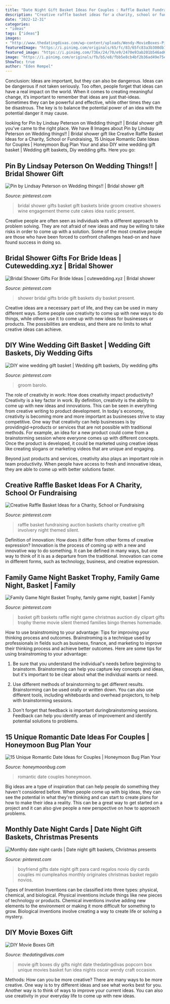 ```yaml
---
title: "Date Night Gift Basket Ideas For Couples : Raffle Basket Fundraising Auction Baskets Charity Creative Gift Involvery Night Themed Silent"
description: "Creative raffle basket ideas for a charity, school or fundraising"
date: "2022-12-31"
categories:
- "ideas"
tags: ["ideas"]
images:
- "http://www.thedatingdivas.com/wp-content/uploads/Wendy-MovieBoxes-PinterestPic.jpg"
featuredImage: "https://i.pinimg.com/originals/65/fc/83/65fc83a3b300db7c72e95aa67343b436.jpg"
featured_image: "https://i.pinimg.com/736x/24/70/e9/2470e93ab201b546ad60333831f4406b--basket-raffle-basket-bingo.jpg"
image: "https://i.pinimg.com/originals/fb/b5/e8/fbb5e8cb4bf2b36ad49e75e35e4afa66.jpg"
ShowToc: true
author: "Eden Rempel"
---
```



Conclusion: Ideas are important, but they can also be dangerous.
Ideas can be dangerous if not taken seriously. Too often, people forget that ideas can have a real impact on the world. When it comes to creating meaningful change, it’s important to remember that ideas are just that-ideas. Sometimes they can be powerful and effective, while other times they can be disastrous. The key is to balance the potential power of an idea with the potential danger it may cause.

	

		
looking for Pin by Lindsay Peterson on Wedding things!! | Bridal shower gift you've came to the right place. We have 8 Images about Pin by Lindsay Peterson on Wedding things!! | Bridal shower gift like Creative Raffle Basket Ideas for a Charity, School or Fundraising, 15 Unique Romantic Date Ideas for Couples | Honeymoon Bug Plan Your and also DIY wine wedding gift basket | Wedding gift baskets, Diy wedding gifts. Here you go:
		
    
## Pin By Lindsay Peterson On Wedding Things!! | Bridal Shower Gift

<img loading=lazy src="https://i.pinimg.com/originals/fb/b5/e8/fbb5e8cb4bf2b36ad49e75e35e4afa66.jpg" onerror="this.onerror=null;this.src='https://tse3.mm.bing.net/th?id=OIP.8CAn4xHjaWfn8JLWkshN5QHaFj&amp;pid=15.1';" alt="Pin by Lindsay Peterson on Wedding things!! | Bridal shower gift">

_Source: pinterest.com_

>bridal shower gifts basket gift baskets bride groom creative showers wine engagement theme cute cakes idea rustic present. 

	

Creative people are often seen as individuals with a different approach to problem solving. They are not afraid of new ideas and may be willing to take risks in order to come up with a solution. Some of the most creative people are those who have been forced to confront challenges head-on and have found success in doing so.

    
## Bridal Shower Gifts For Bride Ideas | Cutewedding.xyz | Bridal Shower

<img loading=lazy src="https://i.pinimg.com/originals/77/75/23/777523fa49d8037d7c0831a5f5b9192c.jpg" onerror="this.onerror=null;this.src='https://tse3.mm.bing.net/th?id=OIP.VSvrMGgdkFApYAa6kn2DKQHaJ6&amp;pid=15.1';" alt="Bridal Shower Gifts For Bride Ideas | cutewedding.xyz | Bridal shower">

_Source: pinterest.com_

>shower bridal gifts bride gift baskets diy basket present. 

	

Creative ideas are a necessary part of life, and they can be used in many different ways. Some people use creativity to come up with new ways to do things, while others use it to come up with new ideas for businesses or products. The possibilities are endless, and there are no limits to what creative ideas can achieve.

    
## DIY Wine Wedding Gift Basket | Wedding Gift Baskets, Diy Wedding Gifts

<img loading=lazy src="https://i.pinimg.com/originals/65/fc/83/65fc83a3b300db7c72e95aa67343b436.jpg" onerror="this.onerror=null;this.src='https://tse3.mm.bing.net/th?id=OIP.RHwBPh7shPyFQGxtAE3WjwHaLH&amp;pid=15.1';" alt="DIY wine wedding gift basket | Wedding gift baskets, Diy wedding gifts">

_Source: pinterest.com_

>groom barolo. 

	

The role of creativity in work: How does creativity impact productivity?
Creativity is a key factor in work. By definition, creativity is the ability to come up with new ideas and innovations. This can be seen in everything from creative writing to product development. In today's economy, creativity is becoming more and more important as businesses strive to stay competitive.
One way that creativity can help businesses is by providingid→products or services that are not possible with traditional methods. For example, an idea for a new product could come from a brainstorming session where everyone comes up with different concepts. Once the product is developed, it could be marketed using creative ideas like creating slogans or marketing videos that are unique and engaging.

Beyond just products and services, creativity also plays an important role in team productivity. When people have access to fresh and innovative ideas, they are able to come up with better solutions faster.

    
## Creative Raffle Basket Ideas For A Charity, School Or Fundraising

<img loading=lazy src="https://i.pinimg.com/736x/82/1e/cd/821ecd211504311d3343b9aa57159f96.jpg" onerror="this.onerror=null;this.src='https://tse3.mm.bing.net/th?id=OIP.X6nGf1LASeK1EQdGtUfwzQHaLG&amp;pid=15.1';" alt="Creative Raffle Basket Ideas for a Charity, School or Fundraising">

_Source: pinterest.com_

>raffle basket fundraising auction baskets charity creative gift involvery night themed silent. 

	

Definition of innovation: How does it differ from other forms of creative expression?
Innovation is the process of coming up with a new and innovative way to do something. It can be defined in many ways, but one way to think of it is as a departure from the traditional. Innovation can come in different forms, such as technology, business, and creative expression.

    
## Family Game Night Basket Trophy, Family Game Night, Basket | Family

<img loading=lazy src="https://i.pinimg.com/736x/24/70/e9/2470e93ab201b546ad60333831f4406b--basket-raffle-basket-bingo.jpg" onerror="this.onerror=null;this.src='https://tse2.mm.bing.net/th?id=OIP.-4MZoB1RaTMHW0496rIrugHaJ3&amp;pid=15.1';" alt="Family Game Night Basket Trophy, family game night, basket | Family">

_Source: pinterest.com_

>basket gift baskets raffle night game christmas auction diy clipart gifts trophy theme movie silent themed families bingo themes homemade. 

	

How to use brainstroming to your advantage: Tips for improving your thinking process and outcomes.
Brainstroming is a technique used by professionals in fields such as business, finance, and marketing to improve their thinking process and achieve better outcomes. Here are some tips for using brainstroming to your advantage: 
1. Be sure that you understand the individual's needs before beginning to brainstorm. Brainstorming can help you capture key concepts and ideas, but it's important to be clear about what the individual wants or need.

2. Use different methods of brainstorming to get different results. Brainstorming can be used orally or written down. You can also use different tools, including whiteboards and overhead projectors, to help with brainstorming sessions.

3. Don't forget that feedback is important duringbrainstorming sessions. Feedback can help you identify areas of improvement and identify potential solutions to problems.

    
## 15 Unique Romantic Date Ideas For Couples | Honeymoon Bug Plan Your

<img loading=lazy src="http://www.honeymoonbug.com/blog/wp-content/uploads/2018/07/most-romantic-date-ideas.jpg" onerror="this.onerror=null;this.src='https://tse3.mm.bing.net/th?id=OIP.E9fZyTHs2BjyFQct7EkkQQHaE7&amp;pid=15.1';" alt="15 Unique Romantic Date Ideas for Couples | Honeymoon Bug Plan Your">

_Source: honeymoonbug.com_

>romantic date couples honeymoon. 

	

Big ideas are a type of inspiration that can help people do something they haven't considered before. When people come up with big ideas, they can see the potential in what they're thinking and can start to create plans for how to make their idea a reality. This can be a great way to get started on a project and it can also give people a new perspective on how to approach problems.

    
## Monthly Date Night Cards | Date Night Gift Baskets, Christmas Presents

<img loading=lazy src="https://i.pinimg.com/736x/93/b8/36/93b8367b7c6ee0ca9c84d737d113ac9a--date-night-gift-card-basket-date-night-cards.jpg" onerror="this.onerror=null;this.src='https://tse3.mm.bing.net/th?id=OIP.wKlrmXeJUn5X4YGNLiCwZAHaNL&amp;pid=15.1';" alt="Monthly date night cards | Date night gift baskets, Christmas presents">

_Source: pinterest.com_

>boyfriend gifts date night gift para card regalos novio diy cards couples mi cumpleaños monthly originales christmas basket regalo novios. 

	

Types of Invention
Inventions can be classified into three types: physical, chemical, and biological. Physical inventions include things like new pieces of technology or products. Chemical inventions involve adding new elements to the environment or making it more difficult for something to grow. Biological inventions involve creating a way to create life or solving a mystery.

    
## DIY Movie Boxes Gift

<img loading=lazy src="http://www.thedatingdivas.com/wp-content/uploads/Wendy-MovieBoxes-PinterestPic.jpg" onerror="this.onerror=null;this.src='https://tse2.mm.bing.net/th?id=OIP.yUBKYhjEwJSUikXyx14jIwHaKl&amp;pid=15.1';" alt="DIY Movie Boxes Gift">

_Source: thedatingdivas.com_

>movie gift boxes diy gifts night date thedatingdivas popcorn box unique movies basket fun idea nights oscar wendy craft occasion. 

	

Methods: How can you be more creative?
There are many ways to be more creative. One way is to try different ideas and see what works best for you. Another way is to think of ways to improve your current ideas. You can also use creativity in your everyday life to come up with new ideas.

